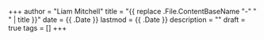 +++
author = "Liam Mitchell"
title = "{{ replace .File.ContentBaseName "-" " " | title }}"
date = {{ .Date }}
lastmod = {{ .Date }}
description = ""
draft = true
tags = []
+++